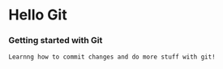 # Hello Git
### Getting started with Git
    Learnng how to commit changes and do more stuff with git!